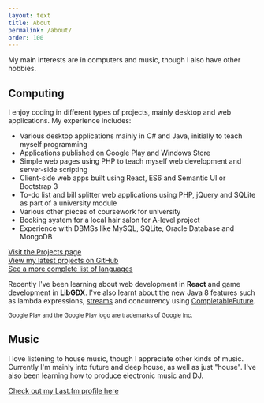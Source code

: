 ```yaml
---
layout: text
title: About
permalink: /about/
order: 100
---
```


My main interests are in computers and music, though I also have other hobbies.

<h2 class="ui header">Computing</h2>
I enjoy coding in different types of projects, mainly desktop and web applications. My experience includes:

* Various desktop applications mainly in C# and Java, initially to teach myself programming
* Applications published on Google Play and Windows Store
* Simple web pages using PHP to teach myself web development and server-side scripting
* Client-side web apps built using React, ES6 and Semantic UI or Bootstrap 3
* To-do list and bill splitter web applications using PHP, jQuery and SQLite as part of a university module
* Various other pieces of coursework for university
* Booking system for a local hair salon for A-level project
* Experience with DBMSs like MySQL, SQLite, Oracle Database and MongoDB

[Visit the Projects page <i class="ui long arrow right icon"></i>](/projects/)<br/>
[View my latest projects on GitHub <i class="ui long arrow right icon"></i>](https://github.com/Ruben9922)<br/>
[See a more complete list of languages <i class="ui long arrow right icon"></i>](/about/skills/)

Recently I've been learning about web development in **React** and game development in **LibGDX**. I've also learnt about the new Java 8 features such as lambda expressions, [streams](https://docs.oracle.com/javase/8/docs/api/java/util/stream/package-summary.html) and concurrency using [CompletableFuture](https://docs.oracle.com/javase/8/docs/api/java/util/concurrent/CompletableFuture.html).

<p><small>Google Play and the Google Play logo are trademarks of Google Inc.</small></p>

<h2 class="ui header">Music</h2>
I love listening to house music, though I appreciate other kinds of music. Currently I'm mainly into future and deep house, as well as just "house". I've also been learning how to produce electronic music and DJ.

[Check out my Last.fm profile here <i class="ui long arrow right icon"></i>](https://www.last.fm/user/ruben_rjd)
